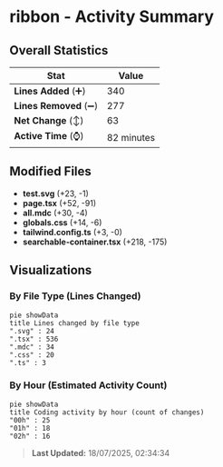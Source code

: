 # ribbon - Activity Summary 

## Overall Statistics

| Stat                   | Value                                                             |
| ---------------------- | ----------------------------------------------------------------- |
| **Lines Added** (➕)   | 340                                          |
| **Lines Removed** (➖) | 277                                        |
| **Net Change** (↕)    | 63                |
| **Active Time** (⌚)   | 82 minutes |


## Modified Files
- **test.svg** (+23, -1)
- **page.tsx** (+52, -91)
- **all.mdc** (+30, -4)
- **globals.css** (+14, -6)
- **tailwind.config.ts** (+3, -0)
- **searchable-container.tsx** (+218, -175)

## Visualizations

### By File Type (Lines Changed)

```mermaid
pie showData
title Lines changed by file type
".svg" : 24
".tsx" : 536
".mdc" : 34
".css" : 20
".ts" : 3
```

### By Hour (Estimated Activity Count)

```mermaid
pie showData
title Coding activity by hour (count of changes)
"00h" : 25
"01h" : 18
"02h" : 16
```


> **Last Updated:** 18/07/2025, 02:34:34